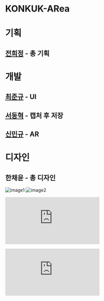 # KONKUK-ARea


# 기획

## [전희정](https://github.com/heeejuunng2) - 총 기획

# 개발

## [최준규](https://github.com/junkyn) - UI

## [서동혁](https://github.com/pythagorachu) - 캡처 후 저장

## [신민규](https://github.com/mkyushin) - AR

# 디자인

## 한채윤 - 총 디자인

![image1](https://github.com/KONKUK-AREA/konkukArea/assets/122720798/d078c286-1e9f-475f-a437-7f9d199d7524)
![image2](https://github.com/KONKUK-AREA/konkukArea/assets/122720798/c07aae5c-b495-4307-990f-415f69dbcd60)



![프로그램 기획서](https://github.com/KONKUK-AREA/konkukArea/files/12063191/KONKUK-ARea.pdf)

![UI/UX 기획서](https://github.com/KONKUK-AREA/konkukArea/files/12063195/ARea.pdf)

